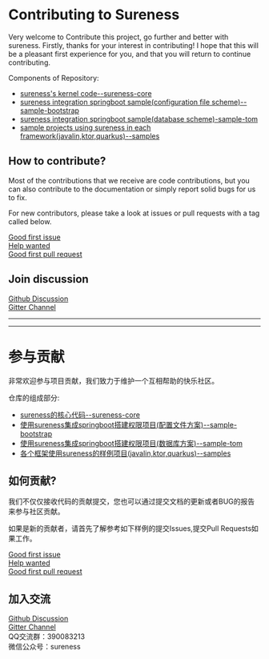 Contributing to Sureness
=======================================
Very welcome to Contribute this project, go further and better with sureness.
Firstly, thanks for your interest in contributing! I hope that this will be a pleasant first experience for you, and that you will return to continue contributing.

Components of Repository:
- [sureness's kernel code--sureness-core](https://github.com/usthe/sureness/tree/master/core)
- [sureness integration springboot sample(configuration file scheme)--sample-bootstrap](https://github.com/usthe/sureness/tree/master/sample-bootstrap)
- [sureness integration springboot sample(database scheme)-sample-tom](https://github.com/usthe/sureness/tree/master/sample-tom)
- [sample projects using sureness in each framework(javalin,ktor,quarkus)--samples](https://github.com/usthe/sureness/tree/master/samples)

## How to contribute?

Most of the contributions that we receive are code contributions, but you can
also contribute to the documentation or simply report solid bugs
for us to fix.

For new contributors, please take a look at issues or pull requests with a tag called below.

[Good first issue](https://github.com/usthe/sureness/issues?q=is%3Aissue+is%3Aopen+label%3A%22good+first+issue%22)    
[Help wanted](https://github.com/usthe/sureness/issues?q=is%3Aissue+is%3Aopen+label%3A%22help+wanted%22)     
[Good first pull request](https://github.com/usthe/sureness/issues?q=label%3A%22good+first+pull+request%22+)

## Join discussion

[Github Discussion](https://github.com/usthe/sureness/discussions)      
[Gitter Channel](https://gitter.im/usthe/sureness)

----   
----   

参与贡献
=======================================

非常欢迎参与项目贡献，我们致力于维护一个互相帮助的快乐社区。

仓库的组成部分:
- [sureness的核心代码--sureness-core](https://github.com/usthe/sureness/tree/master/core)
- [使用sureness集成springboot搭建权限项目(配置文件方案)--sample-bootstrap](https://github.com/usthe/sureness/tree/master/sample-bootstrap)
- [使用sureness集成springboot搭建权限项目(数据库方案)--sample-tom](https://github.com/usthe/sureness/tree/master/sample-tom)
- [各个框架使用sureness的样例项目(javalin,ktor,quarkus)--samples](https://github.com/usthe/sureness/tree/master/samples)


## 如何贡献?

我们不仅仅接收代码的贡献提交，您也可以通过提交文档的更新或者BUG的报告来参与社区贡献。

如果是新的贡献者，请首先了解参考如下样例的提交Issues,提交Pull Requests如果工作。

[Good first issue](https://github.com/usthe/sureness/issues?q=is%3Aissue+is%3Aopen+label%3A%22good+first+issue%22)    
[Help wanted](https://github.com/usthe/sureness/issues?q=is%3Aissue+is%3Aopen+label%3A%22help+wanted%22)     
[Good first pull request](https://github.com/usthe/sureness/issues?q=label%3A%22good+first+pull+request%22+)

## 加入交流

[Github Discussion](https://github.com/usthe/sureness/discussions)         
[Gitter Channel](https://gitter.im/usthe/sureness)    
QQ交流群：390083213    
微信公众号：sureness